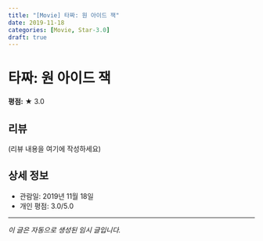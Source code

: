 ```yaml
---
title: "[Movie] 타짜: 원 아이드 잭"
date: 2019-11-18
categories: [Movie, Star-3.0]
draft: true
---
```


# 타짜: 원 아이드 잭

**평점:** ★ 3.0

## 리뷰

(리뷰 내용을 여기에 작성하세요)

## 상세 정보

- 관람일: 2019년 11월 18일
- 개인 평점: 3.0/5.0

---

*이 글은 자동으로 생성된 임시 글입니다.*
